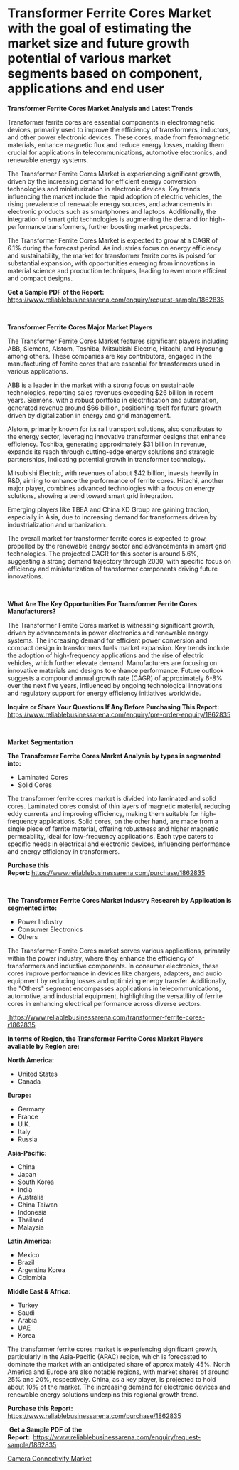 <p><h1>Transformer Ferrite Cores Market with the goal of estimating the market size and future growth potential of various market segments based on component, applications and end user</h1></p><p><strong>Transformer Ferrite Cores Market Analysis and Latest Trends</strong></p>
<p><p>Transformer ferrite cores are essential components in electromagnetic devices, primarily used to improve the efficiency of transformers, inductors, and other power electronic devices. These cores, made from ferromagnetic materials, enhance magnetic flux and reduce energy losses, making them crucial for applications in telecommunications, automotive electronics, and renewable energy systems.</p><p>The Transformer Ferrite Cores Market is experiencing significant growth, driven by the increasing demand for efficient energy conversion technologies and miniaturization in electronic devices. Key trends influencing the market include the rapid adoption of electric vehicles, the rising prevalence of renewable energy sources, and advancements in electronic products such as smartphones and laptops. Additionally, the integration of smart grid technologies is augmenting the demand for high-performance transformers, further boosting market prospects.</p><p>The Transformer Ferrite Cores Market is expected to grow at a CAGR of 6.1% during the forecast period. As industries focus on energy efficiency and sustainability, the market for transformer ferrite cores is poised for substantial expansion, with opportunities emerging from innovations in material science and production techniques, leading to even more efficient and compact designs.</p></p>
<p><strong>Get a Sample PDF of the Report:&nbsp;</strong> <a href="https://www.reliablebusinessarena.com/enquiry/request-sample/1862835?utm_campaign=3214&utm_medium=2&utm_source=Github&utm_content=ia&utm_term=06042025&utm_id=transformer-ferrite-cores">https://www.reliablebusinessarena.com/enquiry/request-sample/1862835</a></p>
<p>&nbsp;</p>
<p><strong>Transformer Ferrite Cores Major Market Players</strong></p>
<p><p>The Transformer Ferrite Cores Market features significant players including ABB, Siemens, Alstom, Toshiba, Mitsubishi Electric, Hitachi, and Hyosung among others. These companies are key contributors, engaged in the manufacturing of ferrite cores that are essential for transformers used in various applications.</p><p>ABB is a leader in the market with a strong focus on sustainable technologies, reporting sales revenues exceeding $26 billion in recent years. Siemens, with a robust portfolio in electrification and automation, generated revenue around $66 billion, positioning itself for future growth driven by digitalization in energy and grid management.</p><p>Alstom, primarily known for its rail transport solutions, also contributes to the energy sector, leveraging innovative transformer designs that enhance efficiency. Toshiba, generating approximately $31 billion in revenue, expands its reach through cutting-edge energy solutions and strategic partnerships, indicating potential growth in transformer technology.</p><p>Mitsubishi Electric, with revenues of about $42 billion, invests heavily in R&D, aiming to enhance the performance of ferrite cores. Hitachi, another major player, combines advanced technologies with a focus on energy solutions, showing a trend toward smart grid integration.</p><p>Emerging players like TBEA and China XD Group are gaining traction, especially in Asia, due to increasing demand for transformers driven by industrialization and urbanization.</p><p>The overall market for transformer ferrite cores is expected to grow, propelled by the renewable energy sector and advancements in smart grid technologies. The projected CAGR for this sector is around 5.6%, suggesting a strong demand trajectory through 2030, with specific focus on efficiency and miniaturization of transformer components driving future innovations.</p></p>
<p>&nbsp;</p>
<p><strong>What Are The Key Opportunities For Transformer Ferrite Cores Manufacturers?</strong></p>
<p><p>The Transformer Ferrite Cores market is witnessing significant growth, driven by advancements in power electronics and renewable energy systems. The increasing demand for efficient power conversion and compact design in transformers fuels market expansion. Key trends include the adoption of high-frequency applications and the rise of electric vehicles, which further elevate demand. Manufacturers are focusing on innovative materials and designs to enhance performance. Future outlook suggests a compound annual growth rate (CAGR) of approximately 6-8% over the next five years, influenced by ongoing technological innovations and regulatory support for energy efficiency initiatives worldwide.</p></p>
<p><strong>Inquire or Share Your Questions If Any Before Purchasing This Report:</strong> <a href="https://www.reliablebusinessarena.com/enquiry/pre-order-enquiry/1862835?utm_campaign=3214&utm_medium=2&utm_source=Github&utm_content=ia&utm_term=06042025&utm_id=transformer-ferrite-cores">https://www.reliablebusinessarena.com/enquiry/pre-order-enquiry/1862835</a></p>
<p>&nbsp;</p>
<p><strong>Market Segmentation</strong></p>
<p><strong>The Transformer Ferrite Cores Market Analysis by types is segmented into:</strong></p>
<p><ul><li>Laminated Cores</li><li>Solid Cores</li></ul></p>
<p><p>The transformer ferrite cores market is divided into laminated and solid cores. Laminated cores consist of thin layers of magnetic material, reducing eddy currents and improving efficiency, making them suitable for high-frequency applications. Solid cores, on the other hand, are made from a single piece of ferrite material, offering robustness and higher magnetic permeability, ideal for low-frequency applications. Each type caters to specific needs in electrical and electronic devices, influencing performance and energy efficiency in transformers.</p></p>
<p><strong>Purchase this Report:&nbsp;</strong><a href="https://www.reliablebusinessarena.com/purchase/1862835?utm_campaign=3214&utm_medium=2&utm_source=Github&utm_content=ia&utm_term=06042025&utm_id=transformer-ferrite-cores">https://www.reliablebusinessarena.com/purchase/1862835</a></p>
<p>&nbsp;</p>
<p><strong>The Transformer Ferrite Cores Market Industry Research by Application is segmented into:</strong></p>
<p><ul><li>Power Industry</li><li>Consumer Electronics</li><li>Others</li></ul></p>
<p><p>The Transformer Ferrite Cores market serves various applications, primarily within the power industry, where they enhance the efficiency of transformers and inductive components. In consumer electronics, these cores improve performance in devices like chargers, adapters, and audio equipment by reducing losses and optimizing energy transfer. Additionally, the "Others" segment encompasses applications in telecommunications, automotive, and industrial equipment, highlighting the versatility of ferrite cores in enhancing electrical performance across diverse sectors.</p></p>
<p><a href="https://www.reliablebusinessarena.com/transformer-ferrite-cores-r1862835?utm_campaign=3214&utm_medium=2&utm_source=Github&utm_content=ia&utm_term=06042025&utm_id=transformer-ferrite-cores">&nbsp;https://www.reliablebusinessarena.com/transformer-ferrite-cores-r1862835</a></p>
<p><strong>In terms of Region, the Transformer Ferrite Cores Market Players available by Region are:</strong></p>
<p>
    <p> <strong> North America: </strong>
        <ul>
            <li>United States</li>
            <li>Canada</li>
        </ul>
        </p> 
    <p> <strong> Europe: </strong>
        <ul>
            <li>Germany</li>
            <li>France</li>
            <li>U.K.</li>
            <li>Italy</li>
            <li>Russia</li>
        </ul>
        </p> 
    <p> <strong> Asia-Pacific: </strong>
        <ul>
            <li>China</li>
            <li>Japan</li>
            <li>South Korea</li>
            <li>India</li>
            <li>Australia</li>
            <li>China Taiwan</li>
            <li>Indonesia</li>
            <li>Thailand</li>
            <li>Malaysia</li>
        </ul>
        </p> 
    <p> <strong> Latin America: </strong>
        <ul>
            <li>Mexico</li>
            <li>Brazil</li>
            <li>Argentina Korea</li>
            <li>Colombia</li>
        </ul>
        </p> 
    <p> <strong> Middle East & Africa: </strong>
        <ul>
            <li>Turkey</li>
            <li>Saudi</li>
            <li>Arabia</li>
            <li>UAE</li>
            <li>Korea</li>
        </ul>
    </p>
    </p>
<p><p>The transformer ferrite cores market is experiencing significant growth, particularly in the Asia-Pacific (APAC) region, which is forecasted to dominate the market with an anticipated share of approximately 45%. North America and Europe are also notable regions, with market shares of around 25% and 20%, respectively. China, as a key player, is projected to hold about 10% of the market. The increasing demand for electronic devices and renewable energy solutions underpins this regional growth trend.</p></p>
<p><strong>Purchase this Report: </strong><a href="https://www.reliablebusinessarena.com/purchase/1862835?utm_campaign=3214&utm_medium=2&utm_source=Github&utm_content=ia&utm_term=06042025&utm_id=transformer-ferrite-cores">https://www.reliablebusinessarena.com/purchase/1862835</a></p>
<p>&nbsp;<strong>Get a Sample PDF of the Report:&nbsp;&nbsp;</strong><a href="https://www.reliablebusinessarena.com/enquiry/request-sample/1862835?utm_campaign=3214&utm_medium=2&utm_source=Github&utm_content=ia&utm_term=06042025&utm_id=transformer-ferrite-cores">https://www.reliablebusinessarena.com/enquiry/request-sample/1862835</a></p>
<p><strong></strong></p>
<p><p><a href="https://github.com/boccalyver5k/Market-Research-Report-List-1/blob/main/camera-connectivity-market.md?utm_campaign=3214&utm_medium=2&utm_source=Github&utm_content=ia&utm_term=06042025&utm_id=transformer-ferrite-cores">Camera Connectivity Market</a></p></p>